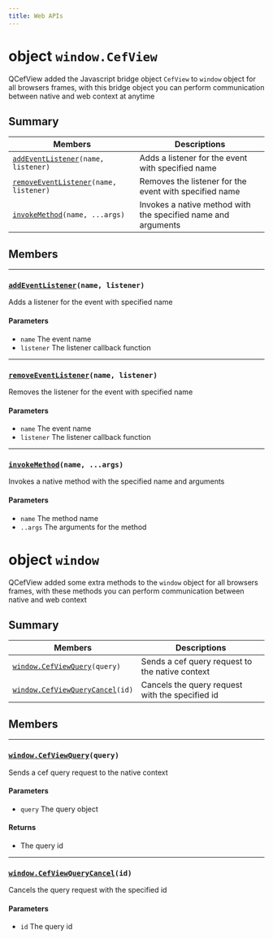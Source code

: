 ```yaml
---
title: Web APIs
---
```


# object `window.CefView`
QCefView added the Javascript bridge object `CefView` to `window` object for all browsers frames, with this bridge object you can perform communication between native and web context at anytime

## Summary
 Members                        | Descriptions                                
--------------------------------|---------------------------------------------
[`addEventListener`](#web_apis_addEventListener)`(name, listener)` | Adds a listener for the event with specified name
[`removeEventListener`](#web_apis_removeEventListener)`(name, listener)` | Removes the listener for the event with specified name
[`invokeMethod`](#web_apis_invokeMethod)`(name, ...args)` | Invokes a native method with the specified name and arguments

## Members

---
### [`addEventListener`](#web_apis_addEventListener)`(name, listener)` <a class="anchor" id="web_apis_addEventListener"></a>

Adds a listener for the event with specified name

#### Parameters
* `name` The event name
* `listener` The listener callback function

---
### [`removeEventListener`](#web_apis_removeEventListener)`(name, listener)` <a class="anchor" id="web_apis_removeEventListener"></a>

Removes the listener for the event with specified name

#### Parameters
* `name` The event name
* `listener` The listener callback function

---
### [`invokeMethod`](#web_apis_invokeMethod)`(name, ...args)` <a class="anchor" id="web_apis_invokeMethod"></a>

Invokes a native method with the specified name and arguments

#### Parameters
* `name` The method name
* `..args` The arguments for the method


# object `window`
QCefView added some extra methods to the `window` object for all browsers frames, with these methods you can perform communication between native and web context

## Summary

 Members                        | Descriptions                                
--------------------------------|---------------------------------------------
[`window.CefViewQuery`](#web_apis_CefViewQuery)`(query)` | Sends a cef query request to the native context
[`window.CefViewQueryCancel`](#web_apis_CefViewQueryCancel)`(id)` | Cancels the query request with the specified id

## Members

---
### [`window.CefViewQuery`](#web_apis_CefViewQuery)`(query)` <a class="anchor" id="web_apis_CefViewQuery"></a>

Sends a cef query request to the native context

#### Parameters
* `query` The query object

#### Returns
* The query id

---
### [`window.CefViewQueryCancel`](#web_apis_CefViewQueryCancel)`(id)` <a class="anchor" id="web_apis_CefViewQueryCancel"></a>

Cancels the query request with the specified id

#### Parameters
* `id` The query id